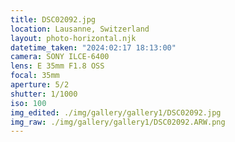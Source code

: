 ```yaml
---
title: DSC02092.jpg
location: Lausanne, Switzerland
layout: photo-horizontal.njk
datetime_taken: "2024:02:17 18:13:00"
camera: SONY ILCE-6400
lens: E 35mm F1.8 OSS
focal: 35mm
aperture: 5/2
shutter: 1/1000
iso: 100
img_edited: ./img/gallery/gallery1/DSC02092.jpg
img_raw: ./img/gallery/gallery1/DSC02092.ARW.png
---
```

